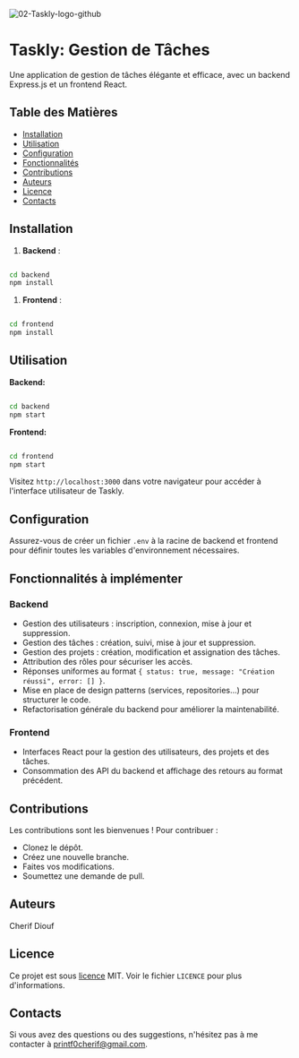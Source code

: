 ![02-Taskly-logo-github](https://github.com/Maximus203/Taskly/assets/64066992/1436d91b-d7e0-4410-a4b2-cd0cc1f25c5a)


# Taskly: Gestion de Tâches

Une application de gestion de tâches élégante et efficace, avec un backend Express.js et un frontend React.

## Table des Matières

- [Installation](#installation)
- [Utilisation](#utilisation)
- [Configuration](#configuration)
- [Fonctionnalités](#fonctionnalites-a-implementer)
- [Contributions](#contributions)
- [Auteurs](#auteurs)
- [Licence](#licence)
- [Contacts](#contacts)

## Installation

1. **Backend** :

```bash

cd backend
npm install

```

1.  **Frontend** :

```bash

cd frontend
npm install

```

## Utilisation

**Backend:**

```bash

cd backend
npm start

```

**Frontend:**

```bash

cd frontend
npm start

```

Visitez `http://localhost:3000` dans votre navigateur pour accéder à l'interface utilisateur de Taskly.

## Configuration

Assurez-vous de créer un fichier `.env` à la racine de backend et frontend pour définir toutes les variables d'environnement nécessaires.

## Fonctionnalités à implémenter

### Backend

- Gestion des utilisateurs : inscription, connexion, mise à jour et suppression.
- Gestion des tâches : création, suivi, mise à jour et suppression.
- Gestion des projets : création, modification et assignation des tâches.
- Attribution des rôles pour sécuriser les accès.
- Réponses uniformes au format `{ status: true, message: "Création réussi", error: [] }`.
- Mise en place de design patterns (services, repositories…) pour structurer le code.
- Refactorisation générale du backend pour améliorer la maintenabilité.

### Frontend

- Interfaces React pour la gestion des utilisateurs, des projets et des tâches.
- Consommation des API du backend et affichage des retours au format précédent.

## Contributions

Les contributions sont les bienvenues ! Pour contribuer :

- Clonez le dépôt.
- Créez une nouvelle branche.
- Faites vos modifications.
- Soumettez une demande de pull.

## Auteurs

Cherif Diouf

## Licence

Ce projet est sous [licence](https://snyk.io/fr/learn/what-is-mit-license/) MIT. Voir le fichier `LICENCE` pour plus d'informations.

## Contacts

Si vous avez des questions ou des suggestions, n'hésitez pas à me contacter à [printf0cherif@gmail.com](mailto:printf0cherif@gmail.com).
